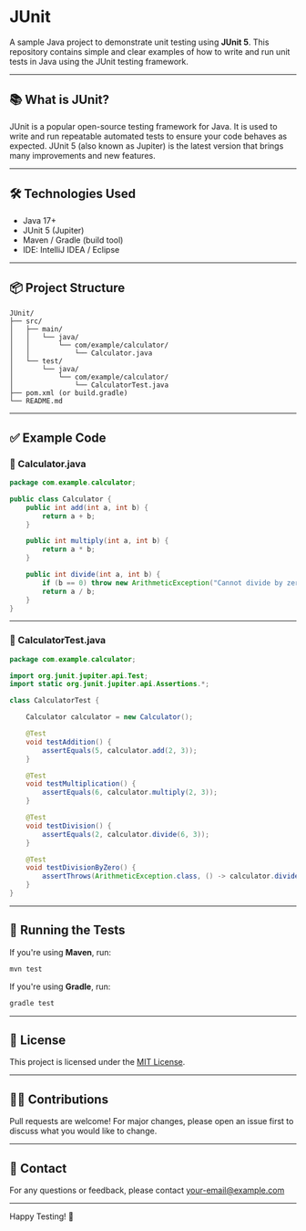 # JUnit

A sample Java project to demonstrate unit testing using **JUnit 5**. This repository contains simple and clear examples of how to write and run unit tests in Java using the JUnit testing framework.

---

## 📚 What is JUnit?

JUnit is a popular open-source testing framework for Java. It is used to write and run repeatable automated tests to ensure your code behaves as expected. JUnit 5 (also known as Jupiter) is the latest version that brings many improvements and new features.

---

## 🛠️ Technologies Used

- Java 17+
- JUnit 5 (Jupiter)
- Maven / Gradle (build tool)
- IDE: IntelliJ IDEA / Eclipse

---

## 📦 Project Structure

```
JUnit/
├── src/
│   ├── main/
│   │   └── java/
│   │       └── com/example/calculator/
│   │           └── Calculator.java
│   └── test/
│       └── java/
│           └── com/example/calculator/
│               └── CalculatorTest.java
├── pom.xml (or build.gradle)
└── README.md
```

---

## ✅ Example Code

### 🔢 Calculator.java

```java
package com.example.calculator;

public class Calculator {
    public int add(int a, int b) {
        return a + b;
    }

    public int multiply(int a, int b) {
        return a * b;
    }

    public int divide(int a, int b) {
        if (b == 0) throw new ArithmeticException("Cannot divide by zero");
        return a / b;
    }
}
```

---

### 🧪 CalculatorTest.java

```java
package com.example.calculator;

import org.junit.jupiter.api.Test;
import static org.junit.jupiter.api.Assertions.*;

class CalculatorTest {

    Calculator calculator = new Calculator();

    @Test
    void testAddition() {
        assertEquals(5, calculator.add(2, 3));
    }

    @Test
    void testMultiplication() {
        assertEquals(6, calculator.multiply(2, 3));
    }

    @Test
    void testDivision() {
        assertEquals(2, calculator.divide(6, 3));
    }

    @Test
    void testDivisionByZero() {
        assertThrows(ArithmeticException.class, () -> calculator.divide(5, 0));
    }
}
```

---

## 🚀 Running the Tests

If you're using **Maven**, run:

```bash
mvn test
```

If you're using **Gradle**, run:

```bash
gradle test
```

---

## 🧾 License

This project is licensed under the [MIT License](LICENSE).

---

## 🙋‍♂️ Contributions

Pull requests are welcome! For major changes, please open an issue first to discuss what you would like to change.

---

## 📧 Contact

For any questions or feedback, please contact [your-email@example.com](mailto:your-email@example.com)

---

Happy Testing! 🎉
